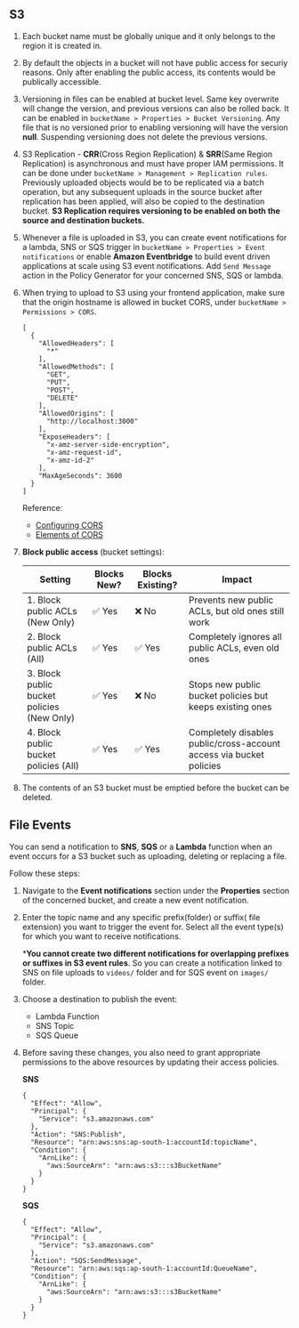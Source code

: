 ## S3

1. Each bucket name must be globally unique and it only belongs to the region it is created in.

2. By default the objects in a bucket will not have public access for securiy reasons. Only after enabling the public access, its contents would be publically accessible.

3. Versioning in files can be enabled at bucket level. Same key overwrite will change the version, and previous versions can also be rolled back. It can be enabled in `bucketName > Properties > Bucket Versioning`.
    Any file that is no versioned prior to enabling versioning will have the version **null**. Suspending versioning does not delete the previous versions.

4. S3 Replication - **CRR**(Cross Region Replication) & **SRR**(Same Region Replication) is asynchronous and must have proper IAM permissions. It can be done under `bucketName > Management > Replication rules`. Previously uploaded objects would be to be replicated via a batch operation, but any subsequent uploads in the source bucket after replication has been applied, will also be copied to the destination bucket.
    **S3 Replication requires versioning to be enabled on both the source and destination buckets.**

5. Whenever a file is uploaded in S3, you can create event notifications for a lambda, SNS or SQS trigger in `bucketName > Properties > Event notifications` or enable **Amazon Eventbridge** to build event driven applications at scale using S3 event notifications. Add `Send Message` action in the Policy Generator for your concerned SNS, SQS or lambda. 

6. When trying to upload to S3 using your frontend application, make  sure that the origin hostname is allowed in bucket CORS, under `bucketName > Permissions > CORS`.

    ```
    [
      {
        "AllowedHeaders": [
          "*"
        ],
        "AllowedMethods": [
          "GET",
          "PUT",
          "POST",
          "DELETE"
        ],
        "AllowedOrigins": [
          "http://localhost:3000"
        ],
        "ExposeHeaders": [
          "x-amz-server-side-encryption",
          "x-amz-request-id",
          "x-amz-id-2"
        ],
        "MaxAgeSeconds": 3600
      }
    ]
    ```

    Reference:
    - [Configuring CORS](https://docs.aws.amazon.com/AmazonS3/latest/userguide/enabling-cors-examples.html) 
    - [Elements of CORS](https://docs.aws.amazon.com/AmazonS3/latest/userguide/ManageCorsUsing.html)

7.  **Block public access** (bucket settings):

    | Setting | Blocks New? | Blocks Existing? | Impact|
    |-|-|-|-|
    | 1. Block public ACLs (New Only) |	✅ Yes |	❌ No | Prevents new public ACLs, but old ones still work|
    | 2. Block public ACLs (All) | ✅ Yes | ✅ Yes | Completely ignores all public ACLs, even old ones |
    | 3. Block public bucket policies (New Only) | ✅ Yes | ❌ No |	Stops new public bucket policies but keeps existing ones |
    | 4. Block public bucket policies (All) | ✅ Yes | ✅ Yes |	Completely disables public/cross-account access via bucket policies |

8.  The contents of an S3 bucket must be emptied before the bucket can be deleted.


## File Events

You can send a notification to **SNS**, **SQS** or a **Lambda** function when an event occurs for a S3 bucket such as uploading, deleting or replacing a file.

Follow these steps:

1.  Navigate to the **Event notifications** section under the **Properties** section of the concerned bucket, and create a new event notification.

2.  Enter the topic name and any specific prefix(folder) or suffix( file extension) you want to trigger the event for. Select all the event type(s) for which you want to receive notifications.

    ***You cannot create two different notifications for overlapping prefixes or suffixes in S3 event rules**. So you can create a notification linked to SNS on file uploads to `videos/` folder and for SQS event on `images/` folder.

3.  Choose a destination to publish the event:
    - Lambda Function
    - SNS Topic
    - SQS Queue

4.  Before saving these changes, you also need to grant appropriate permissions to the above resources by updating their access policies.

    **SNS**
    ```
    {
      "Effect": "Allow",
      "Principal": {
        "Service": "s3.amazonaws.com"
      },
      "Action": "SNS:Publish",
      "Resource": "arn:aws:sns:ap-south-1:accountId:topicName",
      "Condition": {
        "ArnLike": {
          "aws:SourceArn": "arn:aws:s3:::s3BucketName"
        }
      }
    }
    ```

    **SQS**
    ```
    {
      "Effect": "Allow",
      "Principal": {
        "Service": "s3.amazonaws.com"
      },
      "Action": "SQS:SendMessage",
      "Resource": "arn:aws:sqs:ap-south-1:accountId:QueueName",
      "Condition": {
        "ArnLike": {
          "aws:SourceArn": "arn:aws:s3:::s3BucketName"
        }
      }
    }
    ```

